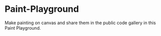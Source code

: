 # Paint-Playground
Make painting on canvas and share them in the public code gallery in this Paint Playground.
